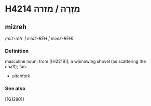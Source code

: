 # H4214 מִזְרֶה / מזרה

## mizreh

_(miz-reh' | midz-REH | meez-REH)_

### Definition

masculine noun; from [[H2219]]; a winnowing shovel (as scattering the chaff); fan.

- pitchfork
### See also

[[G1290]]

